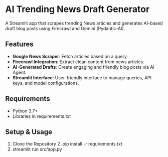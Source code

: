 # AI Trending News Draft Generator

A Streamlit app that scrapes trending News articles and generates AI-based draft blog posts using Firecrawl and Gemini (Pydantic-AI).

## Features

- **Google News Scraper**: Fetch articles based on a query.
- **Firecrawl Integration**: Extract clean content from news articles.
- **AI-Generated Drafts**: Create engaging and friendly blog posts via AI Agent.
- **Streamlit Interface**: User-friendly interface to manage queries, API keys, and model configurations.

## Requirements

- Python 3.7+
- Libraries in requirements.txt

## Setup & Usage

1. Clone the Repository
2 .pip install -r requirements.txt
3. streamlit run src/app.py
